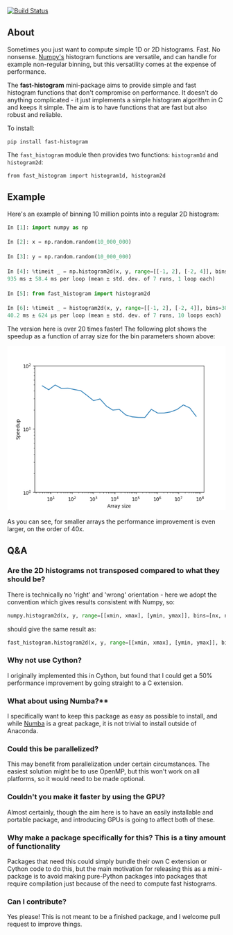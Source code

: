 [![Build Status](https://travis-ci.org/astrofrog/fast-histogram.svg?branch=master)](https://travis-ci.org/astrofrog/fast-histogram)

About
-----

Sometimes you just want to compute simple 1D or 2D histograms. Fast. No
nonsense. [Numpy's](http://www.numpy.org) histogram functions are versatile,
and can handle for example non-regular binning, but this versatility comes at
the expense of performance.

The **fast-histogram** mini-package aims to provide simple and fast histogram
functions that don't compromise on performance. It doesn't do anything
complicated - it just implements a simple histogram algorithm in C and keeps it
simple. The aim is to have functions that are fast but also robust and reliable.

To install:

    pip install fast-histogram

The ``fast_histogram`` module then provides two functions: ``histogram1d`` and
``histogram2d``:

    from fast_histogram import histogram1d, histogram2d

Example
-------

Here's an example of binning 10 million points into a regular 2D histogram:

```python
In [1]: import numpy as np

In [2]: x = np.random.random(10_000_000)

In [3]: y = np.random.random(10_000_000)

In [4]: %timeit _ = np.histogram2d(x, y, range=[[-1, 2], [-2, 4]], bins=30)
935 ms ± 58.4 ms per loop (mean ± std. dev. of 7 runs, 1 loop each)

In [5]: from fast_histogram import histogram2d

In [6]: %timeit _ = histogram2d(x, y, range=[[-1, 2], [-2, 4]], bins=30)
40.2 ms ± 624 µs per loop (mean ± std. dev. of 7 runs, 10 loops each)
```

The version here is over 20 times faster! The following plot shows the
speedup as a function of array size for the bin parameters shown above:

![speedup_plot](speedup.png)

As you can see, for smaller arrays the performance improvement is even larger,
on the order of 40x.

Q&A
---

### Are the 2D histograms not transposed compared to what they should be?

There is technically no 'right' and 'wrong' orientation - here we adopt the
convention which gives results consistent with Numpy, so:

```python
numpy.histogram2d(x, y, range=[[xmin, xmax], [ymin, ymax]], bins=[nx, ny])
```

should give the same result as:

```python
fast_histogram.histogram2d(x, y, range=[[xmin, xmax], [ymin, ymax]], bins=[nx, ny])
```

### Why not use Cython?

I originally implemented this in Cython, but found that I could get a 50%
performance improvement by going straight to a C extension.

### What about using Numba?**

I specifically want to keep this package as easy as possible to install, and
while [Numba](https://numba.pydata.org) is a great package, it is not trivial
to install outside of Anaconda.

### Could this be parallelized?

This may benefit from parallelization under certain circumstances. The easiest
solution might be to use OpenMP, but this won't work on all platforms, so it
would need to be made optional.

### Couldn't you make it faster by using the GPU?

Almost certainly, though the aim here is to have an easily installable and
portable package, and introducing GPUs is going to affect both of these.

### Why make a package specifically for this? This is a tiny amount of functionality

Packages that need this could simply bundle their own C extension or Cython code
to do this, but the main motivation for releasing this as a mini-package is to
avoid making pure-Python packages into packages that require compilation just
because of the need to compute fast histograms.

### Can I contribute?

Yes please! This is not meant to be a finished package, and I welcome pull
request to improve things.
